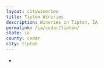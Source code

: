 ```yaml
---
layout: citywineries
title: Tipton Wineries
description: Wineries in Tipton, IA
permalink: /ia/cedar/tipton/
state: ia
county: cedar
city: tipton
---
```

-
